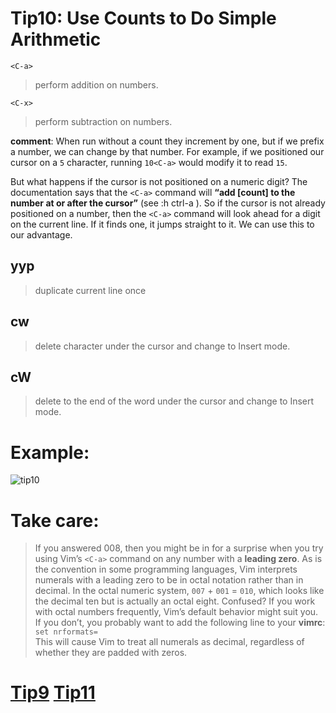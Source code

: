 # Tip10: Use Counts to Do Simple Arithmetic  
  
  
`<C-a>`  
>perform addition on numbers.  
  
`<C-x>`  
>perform subtraction on numbers.  
   
   
**comment**: When run without a count they increment by one, but if we prefix a number, we can change by that number. For example, if we positioned our cursor on a `5` character, running `10<C-a>` would modify it to read `15`.  
  

But what happens if the cursor is not positioned on a numeric digit? The documentation says that the `<C-a>` command will **“add [count] to the number at or after the cursor”** (see :h ctrl-a ). So if the cursor is not already positioned on a number, then the `<C-a>` command will look ahead for a digit on the current line. If it finds one, it jumps straight to it. We can use this to our advantage. 
  
## yyp  
>duplicate current line once  
  
## cw  
>delete character under the cursor and change to Insert mode.  
  
## cW  
>delete to the end of the word under the cursor and change to Insert mode.  
  
# Example:  
![tip10](images/tip10.png)  
# Take care:  
>If you answered 008, then you might be in for a surprise when you try using Vim’s `<C-a>` command on any number with a ****leading zero****. As is the convention in some programming languages, Vim interprets numerals with a leading zero to be in octal notation rather than in decimal. In the octal numeric system, `007` + `001` = `010`, which looks like the decimal ten but is actually an octal eight. Confused? If you work with octal numbers frequently, Vim’s default behavior might suit you. If you don’t, you probably want to add the following line to your **vimrc**:  
`set nrformats=`  
This will cause Vim to treat all numerals as decimal, regardless of whether they are padded with zeros.  
  
# [Tip9](tip9.md) [Tip11](tip11.md)
